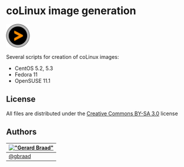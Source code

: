 coLinux image generation
========================

!["Prompt"](https://raw.githubusercontent.com/gbraad/assets/gh-pages/icons/prompt-icon-64.png)


Several scripts for creation of coLinux images:

  * CentOS 5.2, 5.3
  * Fedora 11
  * OpenSUSE 11.1


License
-------

All files are distributed under the [Creative Commons BY-SA 3.0](http://creativecommons.org/licenses/by-sa/3.0/) license


Authors
-------

| [!["Gerard Braad"](http://gravatar.com/avatar/e466994eea3c2a1672564e45aca844d0.png?s=60)](http://gbraad.nl "Gerard Braad <me@gbraad.nl>") |
|---|
| [@gbraad](https://twitter.com/gbraad)  |
